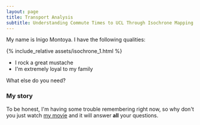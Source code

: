 ```yaml
---
layout: page
title: Transport Analysis
subtitle: Understanding Commute Times to UCL Through Isochrone Mapping
---
```


My name is Inigo Montoya. I have the following qualities:

{% include_relative assets/isochrone_1.html %}

- I rock a great mustache
- I'm extremely loyal to my family

What else do you need?

### My story

To be honest, I'm having some trouble remembering right now, so why don't you just watch [my movie](https://en.wikipedia.org/wiki/The_Princess_Bride_%28film%29) and it will answer **all** your questions.

